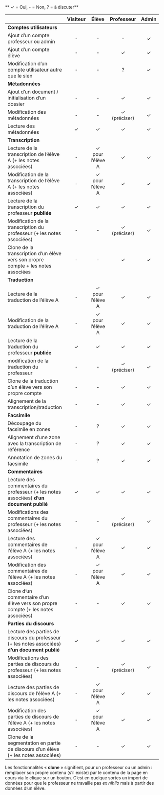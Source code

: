 **	✓ = Oui,  - = Non, ? = à discuter**

|                    |Visiteur	|Élève 	|Professeur |Admin |
|--------------------|:--------:|:-----:|:---------:|:----:|
|**Comptes utilisateurs**|||||				
|Ajout d’un compte professeur ou admin|	-|	-|	-|	✓|
|Ajout d’un compte élève|	-| -| ✓|	✓|
|Modification d’un compte utilisateur autre que le sien|	-|	-|	?|	✓|
|**Métadonnées**|||||				
|Ajout d’un document / initialisation d’un dossier|	-|	-|	✓|	✓|
|Modification des métadonnées|	-|	-|	✓ (préciser)|	✓|
|Lecture des métadonnées|	✓|	✓|	✓|	✓|
|**Transcription**|||||				
|Lecture de la transcription de l’élève A (+ les notes associées)|	-|	✓ pour l’élève A|	✓|	✓|
|Modification de la transcription de l’élève A (+ les notes associées)|	-|	✓ pour l’élève A|	✓|	✓|
|Lecture de la transcription du professeur **publiée**|	✓| 	✓| 	✓|	✓|
|Modification de la transcription du professeur (+ les notes associées)|	-|	-|	✓ (préciser)|	✓|
|Clone de la transcription d’un élève vers son propre compte + les notes associées|	-|	-|	✓|	✓|
|**Traduction**|||||				
|Lecture de la traduction de l’élève A|	-|	✓ pour l’élève A|	✓|	✓|
|Modification de la traduction de l’élève A|	-|	✓ pour l’élève A|	✓| 	✓|
|Lecture de la traduction du professeur **publiée**|	✓|	✓|	✓|	✓|
|modification de la traduction du professeur|	-|	-|	✓ (préciser)|	✓|
|Clone de la traduction d’un élève vers son propre compte|	-|	-|	✓|	✓|
|Alignement de la transcription/traduction|	-|	-|	✓|	✓|
|**Facsimile**|||||				
|Découpage du facsimile en zones| 	-|	?|	✓|	✓|
|Alignement d’une zone avec la transcription de référence|	-|	?|	✓|	✓|
|Annotation de zones du facsimile|	-|	?|	✓|	✓|
|**Commentaires**|||||				
|Lecture des commentaires du professeur (+ les notes associées) **d’un document publié**| ✓|	✓|	✓|	✓|
|Modifications des commentaires du professeur (+ les notes associées)|	-|	-|	✓ (préciser)|	✓|
|Lecture des commentaires de l’élève A (+ les notes associées)|	-|	✓ pour l’élève A|	✓|	✓|
|Modification des commentaires de l’élève A (+ les notes associées)|	-|	✓ pour l’élève A|	✓|	✓|
|Clone d’un commentaire d’un élève vers son propre compte (+ les notes associées)|	-|	-|	✓|	✓|
|**Parties du discours**|||||				
|Lecture des parties de discours du professeur (+ les notes associées) **d’un document publié**|	✓|	✓|	✓|	✓|
|Modifications des parties de discours  du professeur (+ les notes associées)|	-|	-|	✓ (préciser)|	✓|
|Lecture des parties de discours de l’élève A (+ les notes associées)|	-|	✓ pour l’élève A|	✓|	✓|
|Modification des parties de discours de l’élève A (+ les notes associées)|	-|	✓ pour l’élève A|	✓|	✓|
|Clone de la segmentation en partie de discours d’un élève (+ les notes associées)|	-|	-|	✓|	✓|

Les fonctionnalités « **clone** » signifient, pour un professeur ou un admin : remplacer son propre contenu (s’il existe) par le contenu de la page en cours via le clique sur un bouton. C’est en quelque sortes un import de données pour que le professeur ne travaille pas *ex nihilo* mais à partir des données d’un élève.
